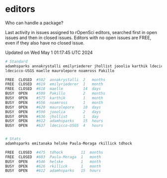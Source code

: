 # editors

Who can handle a package?

Last activity in issues assigned to rOpenSci editors, searched first in open
issues and then in closed issues. Editors with no open issues are FREE, even if
they also have no closed issue.


Updated on Wed May 1 01:17:45 UTC 2024

```bash
# Standard
adamhsparks annakrystalli emilyriederer jhollist jooolia karthik ldecicco
ldecicco-USGS maelle maurolepore noamross Pakillo

FREE  CLOSED  #502  annakrystalli  2   months
FREE  CLOSED  #619  emilyriederer  1   month
FREE  CLOSED  #618  maelle         14  days
BUSY  OPEN    #599  Pakillo        2   months
BUSY  OPEN    #575  karthik        1   month
BUSY  OPEN    #556  noamross       1   month
BUSY  OPEN    #620  maurolepore    10  days
BUSY  OPEN    #590  jooolia        2   days
BUSY  OPEN    #636  jhollist       1   day
BUSY  OPEN    #612  adamhsparks    15  hours
BUSY  OPEN    #637  ldecicco-USGS  4   hours


# Stats
adamhsparks emitanaka helske Paula-Moraga rkillick tdhock

FREE  CLOSED  #475  tdhock        11  months
FREE  CLOSED  #603  Paula-Moraga  1   month
BUSY  OPEN    #546  helske        1   month
BUSY  OPEN    #626  rkillick      1   month
BUSY  OPEN    #612  adamhsparks   15  hours
```
